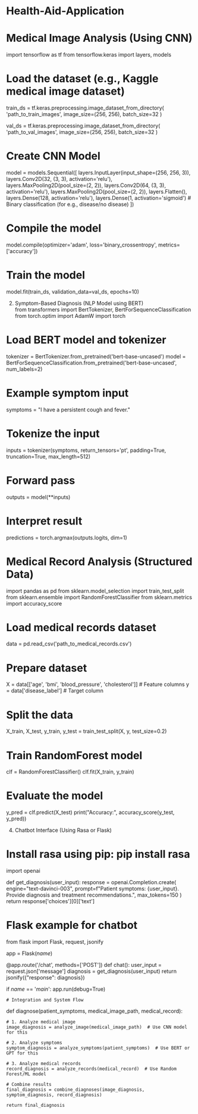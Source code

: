 # Health-Aid-Application
# Medical Image Analysis (Using CNN)
import tensorflow as tf
from tensorflow.keras import layers, models

# Load the dataset (e.g., Kaggle medical image dataset)
train_ds = tf.keras.preprocessing.image_dataset_from_directory(
    'path_to_train_images',
    image_size=(256, 256),
    batch_size=32
)

val_ds = tf.keras.preprocessing.image_dataset_from_directory(
    'path_to_val_images',
    image_size=(256, 256),
    batch_size=32
)

# Create CNN Model
model = models.Sequential([
    layers.InputLayer(input_shape=(256, 256, 3)),
    layers.Conv2D(32, (3, 3), activation='relu'),
    layers.MaxPooling2D(pool_size=(2, 2)),
    layers.Conv2D(64, (3, 3), activation='relu'),
    layers.MaxPooling2D(pool_size=(2, 2)),
    layers.Flatten(),
    layers.Dense(128, activation='relu'),
    layers.Dense(1, activation='sigmoid')  # Binary classification (for e.g., disease/no disease)
])

# Compile the model
model.compile(optimizer='adam', loss='binary_crossentropy', metrics=['accuracy'])

# Train the model
model.fit(train_ds, validation_data=val_ds, epochs=10)

  2. Symptom-Based Diagnosis (NLP Model using BERT)  
from transformers import BertTokenizer, BertForSequenceClassification
from torch.optim import AdamW
import torch

# Load BERT model and tokenizer
tokenizer = BertTokenizer.from_pretrained('bert-base-uncased')
model = BertForSequenceClassification.from_pretrained('bert-base-uncased', num_labels=2)

# Example symptom input
symptoms = "I have a persistent cough and fever."

# Tokenize the input
inputs = tokenizer(symptoms, return_tensors='pt', padding=True, truncation=True, max_length=512)

# Forward pass
outputs = model(**inputs)

# Interpret result
predictions = torch.argmax(outputs.logits, dim=1)
# Medical Record Analysis (Structured Data)
import pandas as pd
from sklearn.model_selection import train_test_split
from sklearn.ensemble import RandomForestClassifier
from sklearn.metrics import accuracy_score

# Load medical records dataset
data = pd.read_csv('path_to_medical_records.csv')

# Prepare dataset
X = data[['age', 'bmi', 'blood_pressure', 'cholesterol']]  # Feature columns
y = data['disease_label']  # Target column

# Split the data
X_train, X_test, y_train, y_test = train_test_split(X, y, test_size=0.2)

# Train RandomForest model
clf = RandomForestClassifier()
clf.fit(X_train, y_train)

# Evaluate the model
y_pred = clf.predict(X_test)
print("Accuracy:", accuracy_score(y_test, y_pred))

  4. Chatbot Interface (Using Rasa or Flask)  
# Install rasa using pip: pip install rasa
import openai

def get_diagnosis(user_input):
    response = openai.Completion.create(
      engine="text-davinci-003",
      prompt=f"Patient symptoms: {user_input}. Provide diagnosis and treatment recommendations.",
      max_tokens=150
    )
    return response['choices'][0]['text']

# Flask example for chatbot
from flask import Flask, request, jsonify

app = Flask(_name_)

@app.route('/chat', methods=['POST'])
def chat():
    user_input = request.json['message']
    diagnosis = get_diagnosis(user_input)
    return jsonify({"response": diagnosis})

if _name_ == '_main_':
    app.run(debug=True)
	
	# Integration and System Flow
def diagnose(patient_symptoms, medical_image_path, medical_record):

    # 1. Analyze medical image
    image_diagnosis = analyze_image(medical_image_path)  # Use CNN model for this
   
    # 2. Analyze symptoms
    symptom_diagnosis = analyze_symptoms(patient_symptoms)  # Use BERT or GPT for this
   
    # 3. Analyze medical records
    record_diagnosis = analyze_records(medical_record)  # Use Random Forest/ML model
   
    # Combine results
    final_diagnosis = combine_diagnoses(image_diagnosis, symptom_diagnosis, record_diagnosis)
   
    return final_diagnosis
